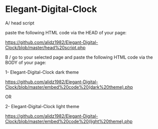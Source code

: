 Elegant-Digital-Clock
=====================

A/  head script

paste the following HTML code via the HEAD of  your page:

https://github.com/alidz1982/Elegant-Digital-Clock/blob/master/head%20script.php







B /  go to your selected page and paste the following HTML code via the BODY of  your page:



1-  Elegant-Digital-Clock dark theme

https://github.com/alidz1982/Elegant-Digital-Clock/blob/master/embed%20code%20(dark%20theme).php


OR


2-  Elegant-Digital-Clock light theme

https://github.com/alidz1982/Elegant-Digital-Clock/blob/master/embed%20code%20(light%20theme).php
